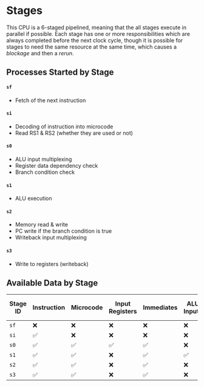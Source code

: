 # Stages

This CPU is a 6-staged pipelined, meaning that the all stages execute in parallel if possible. Each stage has one or more responsibilities which are always completed before the next clock cycle, though it is possible for stages to need the same resource at the same time, which causes a *blockage* and then a *rerun*.

## Processes Started by Stage

#### `sf`

- Fetch of the next instruction

#### `si`

- Decoding of instruction into microcode
- Read RS1 & RS2 (whether they are used or not)

#### `s0`

- ALU input multiplexing
- Register data dependency check
- Branch condition check

#### `s1`

- ALU execution

#### `s2`

- Memory read & write
- PC write if the branch condition is true
- Writeback input multiplexing

#### `s3`

- Write to registers (writeback)

## Available Data by Stage

| Stage ID | Instruction | Microcode | Input Registers | Immediates | ALU Inputs | Data Dependency Check | Branch Condition Check | ALU Output | Writeback Input |
| -------- | ----------- | --------- | --------------- | ---------- | ---------- | --------------------- | ---------------------- | ---------- | --------------- |
| `sf`     | ❌          | ❌        | ❌              | ❌         | ❌         | ❌                    | ❌                     | ❌         | ❌              |
| `si`     | ✅          | ❌        | ❌              | ❌         | ❌         | ❌                    | ❌                     | ❌         | ❌              |
| `s0`     | ✅          | ✅        | ✅              | ✅         | ❌         | ❌                    | ❌                     | ❌         | ❌              |
| `s1`     | ✅          | ✅        | ❌              | ✅         | ✅         | ✅                    | ✅                     | ❌         | ❌              |
| `s2`     | ✅          | ✅        | ❌              | ✅         | ❌         | ❌                    | ✅                     | ✅         | ❌              |
| `s3`     | ✅          | ✅        | ❌              | ✅         | ❌         | ❌                    | ✅                     | ❌         | ✅              |
